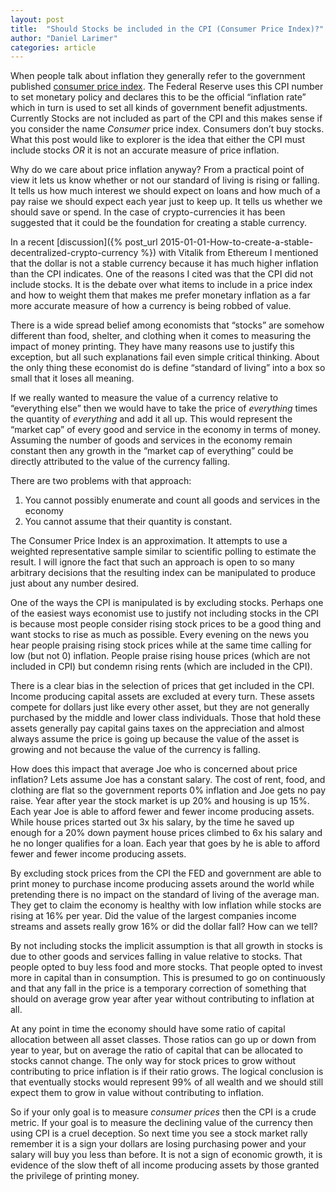 ```yaml
---
layout: post
title:  "Should Stocks be included in the CPI (Consumer Price Index)?"
author: "Daniel Larimer"
categories: article
---
```


When people talk about inflation they generally refer to the government published [consumer price index](https://ycharts.com/indicators/consumer_price_index).   The Federal Reserve uses this CPI number to set monetary policy and declares this to be the official “inflation rate” which in turn is used to set all kinds of government benefit adjustments.   Currently Stocks are not included as part of the CPI and this makes sense if you consider the name *Consumer* price index.   Consumers don’t buy stocks.    What this post would like to explorer is the idea that either the CPI must include stocks *OR* it is not an accurate measure of price inflation.

Why do we care about price inflation anyway?  From a practical point of view it lets us know whether or not our standard of living is rising or falling.  It tells us how much interest we should expect on loans and how much of a pay raise we should expect each year just to keep up.   It tells us whether we should save or spend.   In the case of crypto-currencies it has been suggested that it could be the foundation for creating a stable currency.

In a recent [discussion]({% post_url 2015-01-01-How-to-create-a-stable-decentralized-crypto-currency %}) with Vitalik from Ethereum I mentioned that the dollar is not a stable currency because it has much higher inflation than the CPI indicates.  One of the reasons I cited was that the CPI did not include stocks.   It is the debate over what items to include in a price index and how to weight them that makes me prefer monetary inflation as a far more accurate measure of how a currency is being robbed of value.  

There is a wide spread belief among economists that “stocks” are somehow different than food, shelter, and clothing when it comes to measuring the impact of money printing.  They have many reasons use to justify this exception, but all such explanations fail even simple critical thinking.   About the only thing these economist do is define “standard of living” into a box so small that it loses all meaning.

If we really wanted to measure the value of a currency relative to “everything else” then we would have to take the price of *everything* times the quantity of *everything* and add it all up.  This would represent the “market cap” of every good and service in the economy in terms of money.    Assuming the number of goods and services in the economy remain constant then any growth in the “market cap of everything” could be directly attributed to the value of the currency falling.  

There are two problems with that approach:

1. You cannot possibly enumerate and count all goods and services in the economy
2. You cannot assume that their quantity is constant. 

The Consumer Price Index is an approximation.  It attempts to use a weighted representative sample similar to scientific polling to estimate the result.  I will ignore the fact that such an approach is open to so many arbitrary decisions that the resulting index can be manipulated to produce just about any number desired.

One of the ways the CPI is manipulated is by excluding stocks.   Perhaps one of the easiest ways economist use to justify not including stocks in the CPI is because most people consider rising stock prices to be a good thing and want stocks to rise as much as possible.   Every evening on the news you hear people praising rising stock prices while at the same time calling for low (but not 0) inflation.    People praise rising house prices (which are not included in CPI) but condemn rising rents (which are included in the CPI).    

There is a clear bias in the selection of prices that get included in the CPI.  Income producing capital assets are excluded at every turn.    These assets compete for dollars just like every other asset, but they are not generally purchased by the middle and lower class individuals.  Those that hold these assets generally pay capital gains taxes on the appreciation and almost always assume the price is going up because the value of the asset is growing and not because the value of the currency is falling.  

How does this impact that average Joe who is concerned about price inflation?   Lets assume Joe has a constant salary.   The cost of rent, food, and clothing are flat so the government reports 0% inflation and Joe gets no pay raise.     Year after year the stock market is up 20% and housing is up 15%.   Each year Joe is able to afford fewer and fewer income producing assets.  While house prices started out 3x his salary, by the time he saved up enough for a 20% down payment house prices climbed to 6x his salary and he no longer qualifies for a loan.  Each year that goes by he is able to afford fewer and fewer income producing assets.  

By excluding stock prices from the CPI the FED and government are able to print money to purchase income producing assets around the world while pretending there is no impact on the standard of living of the average man.   They get to claim the economy is healthy with low inflation while stocks are rising at 16% per year.   Did the value of the largest companies income streams and assets really grow 16% or did the dollar fall?   How can we tell?   

By not including stocks the implicit assumption is that all growth in stocks is due to other goods and services falling in value relative to stocks.   That people opted to buy less food and more stocks.  That people opted to invest more in capital than in consumption.   This is presumed to go on continuously and that any fall in the price is a temporary correction of something that should on average grow year after year without contributing to inflation at all.

At any point in time the economy should have some ratio of capital allocation between all asset classes.  Those ratios can go up or down from year to year, but on average the ratio of capital that can be allocated to stocks cannot change.   The only way for stock prices to grow without contributing to price inflation is if their ratio grows.  The logical conclusion is that eventually stocks would represent 99% of all wealth and we should still expect them to grow in value without contributing to inflation.   

So if your only goal is to measure *consumer prices* then the CPI is a crude metric.  If your goal is to measure the declining value of the currency then using CPI is a cruel deception.   So next time you see a stock market rally remember it is a sign your dollars are losing purchasing power and your salary will buy you less than before.   It is not a sign of economic growth, it is evidence of the slow theft of all income producing assets by those granted the privilege of printing money.








 


